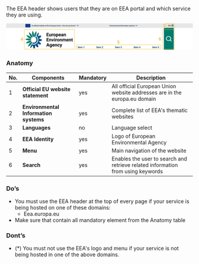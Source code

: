 The EEA header shows users that they are on EEA portal and which service they are using.

![](../../md_components/static/header-elements.png)

### Anatomy

| Νο. | Components                                                   | Mandatory | Description |
| -- | ------------------------------------------------------------ | --------- | --------- |
| 1 | **Official EU website statement**                                                | yes       | All official European Union website addresses are in the europa.eu domain |
| 2 | **Environmental Information systems**              | yes       | Complete list of EEA's thematic websites |
| 3 | **Languages**<br />     | no       | Language select |
| 4 | **EEA Identity**                                         | yes       | Logo of European Environmental Agency |
| 5 | **Menu**                                         | yes       |  Main navigation of the website
| 6 | **Search**                                         | yes       | 	Enables the user to search and retrieve related information from using keywords |

### Do’s
- You must use the EEA header at the top of every page if your service is being hosted on one of these domains:
    - Eea.europa.eu
- Make sure that contain all mandatory element from the Anatomy table

### Dont’s
- (\*) You must not use the EEA's logo and menu if your service is not being hosted in one of the above domains.

